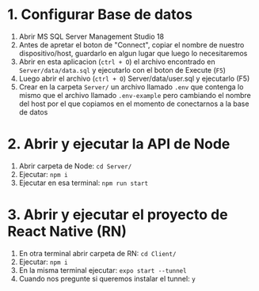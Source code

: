 # 1. Configurar Base de datos

1. Abrir MS SQL Server Management Studio 18
2. Antes de apretar el boton de "Connect", copiar el nombre de nuestro dispositivo/host, guardarlo en algun lugar que luego lo necesitaremos
3. Abrir en esta aplicacion (`ctrl + O`) el archivo encontrado en `Server/data/data.sql` y ejecutarlo con el boton de Execute (`F5`)
4. Luego abrir el archivo (`ctrl + O`) Server/data/user.sql y ejecutarlo (F5)
5. Crear en la carpeta `Server/` un archivo llamado `.env` que contenga lo mismo que el archivo llamado `.env-example` pero cambiando el nombre del host por el que copiamos en el momento de conectarnos a la base de datos

# 2. Abrir y ejecutar la API de Node

1. Abrir carpeta de Node: `cd Server/`
2. Ejecutar: `npm i`
3. Ejecutar en esa terminal: `npm run start`

# 3. Abrir y ejecutar el proyecto de React Native (RN)

1. En otra terminal abrir carpeta de RN: `cd Client/`
2. Ejecutar: `npm i`
3. En la misma terminal ejecutar: `expo start --tunnel`
4. Cuando nos pregunte si queremos instalar el tunnel: `y`
